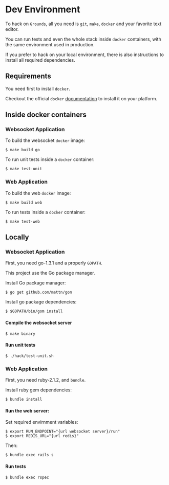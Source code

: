 # Dev Environment

To hack on `Grounds`, all you need is `git`, `make`, `docker` and your favorite text editor.

You can run tests and even the whole stack inside `docker` containers, with the same environment
used in production.

If you prefer to hack on your local environment, there is also instructions to install all
required dependencies.

## Requirements

You need first to install `docker`.

Checkout the official `docker` [documentation](https://docs.docker.com/installation/)
to install it on your platform.

## Inside docker containers

### Websocket Application

To build the websocket `docker` image:

    $ make build go

To run unit tests inside a `docker` container:

    $ make test-unit

### Web Application

To build the web `docker` image:

    $ make build web

To run tests inside a `docker` container:

    $ make test-web

## Locally

### Websocket Application

First, you need go-1.3.1 and a properly `GOPATH`.

This project use the Go package manager.

Install Go package manager:

    $ go get github.com/mattn/gom

Install go package dependencies:

    $ $GOPATH/bin/gom install

#### Compile the websocket server

    $ make binary

#### Run unit tests

    $ ./hack/test-unit.sh

### Web Application

First, you need ruby-2.1.2, and `bundle`.

Install ruby gem dependencies:

    $ bundle install

#### Run the web server:

Set required envirnment variables:

    $ export RUN_ENDPOINT="{url websocket server}/run"
    $ export REDIS_URL="{url redis}"

Then:

    $ bundle exec rails s

#### Run tests

    $ bundle exec rspec
